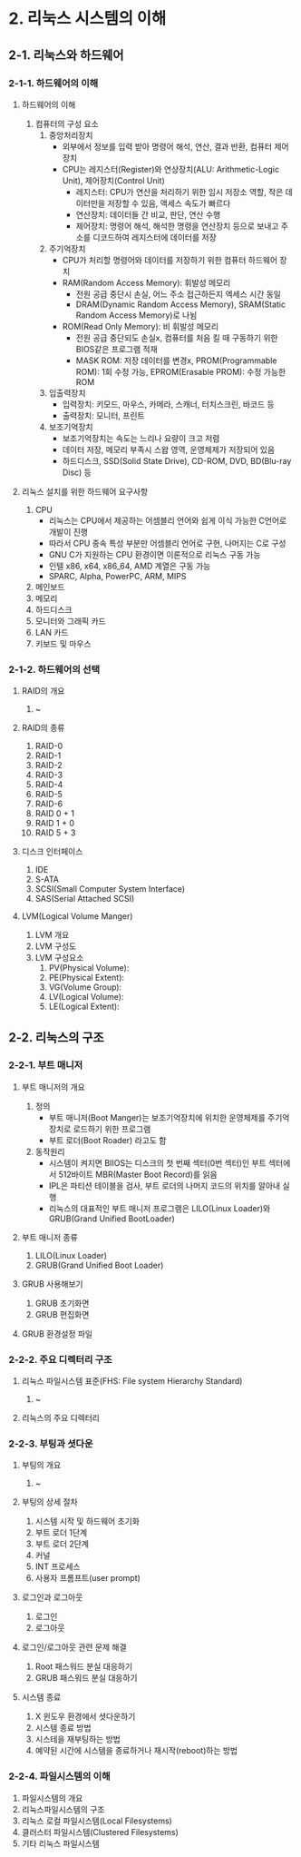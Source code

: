 # 2. 리눅스 시스템의 이해

## 2-1. 리눅스와 하드웨어

### 2-1-1. 하드웨어의 이해

1. 하드웨어의 이해
   1. 컴퓨터의 구성 요소
      1. 중앙처리장치
         - 외부에서 정보를 입력 받아 명령어 해석, 연산, 결과 반환, 컴퓨터 제어장치
         - CPU는 레지스터(Register)와 연상장치(ALU: Arithmetic-Logic Unit), 제어장치(Control Unit)
           - 레지스터: CPU가 연산을 처리하기 위한 임시 저장소 역할, 작은 데이터만을 저장할 수 있음, 액세스 속도가 빠르다
           - 연산장치: 데이터들 간 비교, 판단, 연산 수행
           - 제어장치: 명령어 해석, 해석한 명령을 연산장치 등으로 보내고 주소를 디코드하여 레지스터에 데이터를 저장
      2. 주기억장치
         - CPU가 처리할 명령어와 데이터를 저장하기 위한 컴퓨터 하드웨어 장치
         - RAM(Random Access Memory): 휘발성 메모리
           - 전원 공급 중단시 손실, 어느 주소 접근하든지 엑세스 시간 동일
           - DRAM(Dynamic Random Access Memory), SRAM(Static Random Access Memory)로 나뉨
         - ROM(Read Only Memory): 비 휘발성 메모리
           - 전원 공급 중단되도 손실x, 컴퓨터를 처음 킬 때 구동하기 위한 BIOS같은 프로그램 적재
           - MASK ROM: 저장 데이터를 변경x, PROM(Programmable ROM): 1회 수정 가능, EPROM(Erasable PROM): 수정 가능한 ROM
      3. 입출력장치
         - 입력장치: 키모드, 마우스, 카메라, 스캐너, 터치스크린, 바코드 등
         - 출력장치: 모니터, 프린트
      4. 보조기억장치
         - 보조기억장치는 속도는 느리나 요량이 크고 저렴
         - 데이터 저장, 메모리 부족시 스왑 영역, 운영체제가 저장되어 있음
         - 하드디스크, SSD(Solid State Drive), CD-ROM, DVD, BD(Blu-ray Disc) 등

2. 리눅스 설치를 위한 하드웨어 요구사항
   1. CPU
      - 리눅스는 CPU에서 제공하는 어셈블리 언어와 쉽게 이식 가능한 C언어로 개발이 진행
      - 따라서 CPU 종속 특성 부분만 어셈블리 언어로 구현, 나머지는 C로 구성
      - GNU C가 지원하는 CPU 환경이면 이론적으로 리눅스 구동 가능
      - 인텔 x86, x64, x86_64, AMD 계열은 구동 가능
      - SPARC, Alpha, PowerPC, ARM, MIPS
   2. 메인보드
   3. 메모리
   4. 하드디스크
   5. 모니터와 그래픽 카드
   6. LAN 카드
   7. 키보드 및 마우스

### 2-1-2. 하드웨어의 선택

1. RAID의 개요
   1. ~

2. RAID의 종류
   1. RAID-0
   2. RAID-1
   3. RAID-2
   4. RAID-3
   5. RAID-4
   6. RAID-5
   7. RAID-6
   8. RAID 0 + 1
   9. RAID 1 + 0
   10. RAID 5 + 3

3. 디스크 인터페이스
   1. IDE
   2. S-ATA
   3. SCSI(Small Computer System Interface)
   4. SAS(Serial Attached SCSI)

4. LVM(Logical Volume Manger)
   1. LVM 개요
   2. LVM 구성도
   3. LVM 구성요소
      1. PV(Physical Volume):
      2. PE(Physical Extent):
      3. VG(Volume Group):
      4. LV(Logical Volume):
      5. LE(Logical Extent):

## 2-2. 리눅스의 구조

### 2-2-1. 부트 매니저

1. 부트 매니저의 개요
   1. 정의
      - 부트 매니저(Boot Manger)는 보조기억장치에 위치한 운영체제를 주기억장치로 로드하기 위한 프로그램
      - 부트 로더(Boot Roader) 라고도 함
   2. 동작원리
      - 시스템이 켜지면 BIIOS는 디스크의 첫 번째 섹터(0번 섹터)인 부트 섹터에서 512바이트 MBR(Master Boot Record)를 읽음
      - IPL은 파티션 테이블을 검사, 부트 로더의 나머지 코드의 위치를 알아내 실행
      - 리눅스의 대표적인 부트 매니저 프로그램은 LILO(Linux Loader)와 GRUB(Grand Unified BootLoader)

2. 부트 매니저 종류
   1. LILO(Linux Loader)
   2. GRUB(Grand Unified Boot Loader)

3. GRUB 사용해보기
   1. GRUB 초기화면
   2. GRUB 편집화면

4. GRUB 환경설정 파일

### 2-2-2. 주요 디렉터리 구조

1. 리눅스 파일시스템 표준(FHS: File system Hierarchy Standard)
   1. ~

2. 리눅스의 주요 디렉터리

### 2-2-3. 부팅과 셧다운

1. 부팅의 개요
   1. ~

2. 부팅의 상세 절차
   1. 시스템 시작 및 하드웨어 초기화
   2. 부트 로더 1단계
   3. 부트 로더 2단계
   4. 커널
   5. INT 프로세스
   6. 사용자 프롬프트(user prompt)

3. 로그인과 로그아웃
   1. 로그인
   2. 로그아웃

4. 로그인/로그아웃 관련 문제 해결
   1. Root 패스워드 분실 대응하기
   2. GRUB 패스워드 분실 대응하기

5. 시스템 종료
   1. X 윈도우 환경에서 셧다운하기
   2. 시스템 종료 방법
   3. 시스테을 재부팅하는 방법
   4. 예약된 시간에 시스템을 종료하거나 재시작(reboot)하는 방법

### 2-2-4. 파일시스템의 이해

1. 파일시스템의 개요
2. 리눅스파일시스템의 구조
3. 리눅스 로컬 파일시스템(Local Filesystems)
4. 클러스터 파일시스템(Clustered Filesystems)
5. 기타 리눅스 파일시스템
